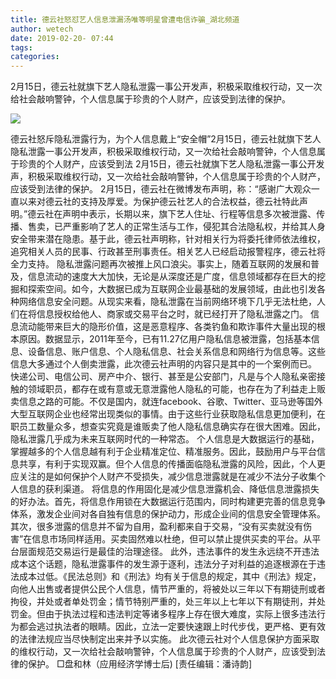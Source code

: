 ```yaml
---
title: 德云社怒怼艺人信息泄漏汤唯等明星曾遭电信诈骗_湖北频道
author: wetech
date: 2019-02-20- 07:44
tags: 
categories: 
---
```

2月15日，德云社就旗下艺人隐私泄露一事公开发声，积极采取维权行动，又一次给社会敲响警钟，个人信息属于珍贵的个人财产，应该受到法律的保护。
<!-- more -->
                
<img align="center" border="0" src="http://p2.ifengimg.com/a/2016/0810/204c433878d5cf9size1_w16_h16.png" />
                
            
德云社怒斥隐私泄露行为，为个人信息戴上“安全帽”2月15日，德云社就旗下艺人隐私泄露一事公开发声，积极采取维权行动，又一次给社会敲响警钟，个人信息属于珍贵的个人财产，应该受到法
2月15日，德云社就旗下艺人隐私泄露一事公开发声，积极采取维权行动，又一次给社会敲响警钟，个人信息属于珍贵的个人财产，应该受到法律的保护。
2月15日，德云社在微博发布声明，称：“感谢广大观众一直以来对德云社的支持及厚爱。为保护德云社艺人的合法权益，德云社特此声明。”德云社在声明中表示，长期以来，旗下艺人住址、行程等信息多次被泄露、传播、售卖，已严重影响了艺人的正常生活与工作，侵犯其合法隐私权，并给其人身安全带来潜在隐患。基于此，德云社声明称，针对相关行为将委托律师依法维权，追究相关人员的民事、行政甚至刑事责任。相关艺人已经启动报警程序，德云社将全力支持。
隐私泄露问题再次被推上风口浪尖。事实上，随着互联网的发展和普及，信息流动的速度大大加快，无论是从深度还是广度，信息领域都存在巨大的挖掘和探索空间。如今，大数据已成为互联网企业最基础的发展领域，由此也引发各种网络信息安全问题。从现实来看，隐私泄露在当前网络环境下几乎无法杜绝，人们在将信息授权给他人、商家或交易平台之时，就已经打开了隐私泄露之门。
信息流动能带来巨大的隐形价值，这是恶意程序、各类钓鱼和欺诈事件大量出现的根本原因。数据显示，2011年至今，已有11.27亿用户隐私信息被泄露，包括基本信息、设备信息、账户信息、个人隐私信息、社会关系信息和网络行为信息等。这些信息大多通过个人倒卖泄露，此次德云社声明的内容只是其中的一个案例而已。
快递公司、电信公司、房产中介、银行、甚至是公安部门，凡是与个人隐私亲密接触的领域职员，都存在或有意或无意泄露他人隐私的可能，也存在为了利益走上贩卖信息之路的可能。不仅是国内，就连facebook、谷歌、Twitter、亚马逊等国外大型互联网企业也经常出现类似的事情。由于这些行业获取隐私信息更加便利，在职员工数量众多，想查实究竟是谁贩卖了他人隐私信息确实存在很大困难。因此，隐私泄露几乎成为未来互联网时代的一种常态。
个人信息是大数据运行的基础，掌握越多的个人信息越有利于企业精准定位、精准服务。因此，鼓励用户与平台信息共享，有利于实现双赢。但个人信息的传播面临隐私泄露的风险，因此，个人更应关注的是如何保护个人财产不受损失，减少信息泄露就是在减少不法分子收集个人信息的获利渠道。
将信息的作用固化是减少信息泄露机会、降低信息泄露损失的好办法。首先，将信息作用锁在大数据运行范围内，同时构建更完善的信息竞争体系，激发企业间对各自独有信息的保护动力，形成企业间的信息安全管理体系。
其次，很多泄露的信息并不留为自用，盈利都来自于交易，“没有买卖就没有伤害”在信息市场同样适用。买卖固然难以杜绝，但可以禁止提供买卖的平台。从平台层面规范交易运行是最佳的治理途径。
此外，违法事件的发生永远绕不开违法成本这个话题，隐私泄露事件的发生源于逐利，违法分子对利益的追逐根源在于违法成本过低。《民法总则》和《刑法》均有关于信息的规定，其中《刑法》规定，向他人出售或者提供公民个人信息，情节严重的，将被处以三年以下有期徒刑或者拘役，并处或者单处罚金；情节特别严重的，处三年以上七年以下有期徒刑，并处罚金。但由于执法过程和违法判定等诸多程序上存在很大难度，实际上很多违法行为都会逃过执法者的眼睛。因此，立法一定要快速跟上时代步伐，更严格、更有效的法律法规应当尽快制定出来并予以实施。
此次德云社对个人信息保护方面采取的维权行动，又一次给社会敲响警钟，个人信息属于珍贵的个人财产，应该受到法律的保护。
□盘和林（应用经济学博士后)
[责任编辑：潘诗韵]
            
